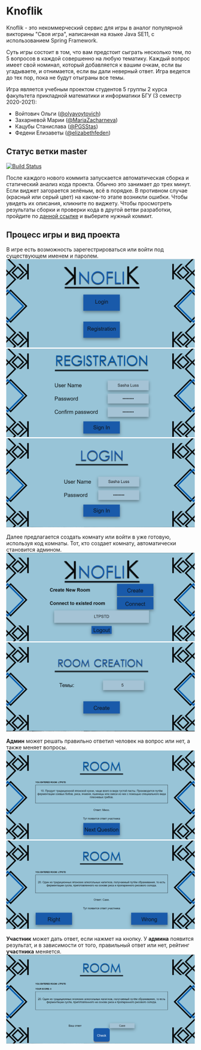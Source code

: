 # Knoflik
Knoflik - это некоммерческий сервис для игры в аналог популярной викторины "Своя игра", написанная на языке Java SE11, с использованием Spring Framework. 

Суть игры состоит в том, что вам предстоит сыграть несколько тем, по 5 вопросов в каждой совершенно на любую тематику. 
Каждый вопрос имеет свой номинал, который добавляется к вашим очкам, если вы угадываете, и отнимается, если вы дали неверный ответ. 
Игра ведется до тех пор, пока не будут отыграны все темы.

Игра является учебным проектом студентов 5 группы 2 курса факультета прикладной математики и информатики БГУ (3 семестр 2020-2021):
* Войтович Ольги ([@olyavoytovich](https://github.com/olyavoytovich))
* Захарневой Марии ([@MariaZacharneva](https://github.com/MariaZacharneva))
* Кацубы Станислава ([@PGSStas](https://github.com/PGSStas))
* Федени Елизаветы ([@elizabethfeden](https://github.com/elizabethfeden))

## Статус ветки master

[![Build Status](https://travis-ci.com/PGSStas/knoflik.svg?branch=master)](https://travis-ci.com/PGSStas/knoflik)

После каждого нового коммита запускается автоматическая сборка и статический 
анализ кода проекта. Обычно это занимает до трех минут. Если виджет загорается
зелёным, всё в порядке. В противном случае (красный или серый цвет) на
каком-то этапе возникли ошибки. Чтобы увидеть их описания, кликните по виджету.
Чтобы просмотреть результаты сборки и проверки кода в другой ветви разработки,
пройдите по [данной ссылке](https://travis-ci.com/github/PGSStas/knoflik/branches)
 и выберите нужный коммит.

## Процесс игры и вид проекта
В игре есть возможность зарегестрироваться или войти под существующем именем и паролем.
![](/screenshot/1.png)
![](/screenshot/2.png)
![](/screenshot/3.png)

Далее предлагается создать комнату или войти в уже готовую, используя код комнаты. Тот, кто создает комнату, автоматически становится админом.
![](/screenshot/7.png)
![](/screenshot/5.png)

**Админ** может  решать правильно ответил человек на вопрос или нет, а также меняет вопросы.
![](/screenshot/6.png)
![](/screenshot/9.png)

**Участник** может дать ответ, если нажмет на кнопку. У **админа** появится результат, и в зависимости от того, правильный ответ или нет, рейтинг **участника** меняется.
![](/screenshot/8.png)

